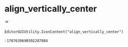 # align_vertically_center
![](/img/align_vertically_center.png)

``` CSharp
EditorGUIUtility.IconContent("align_vertically_center")
```
```
-1707639690392287884
```
